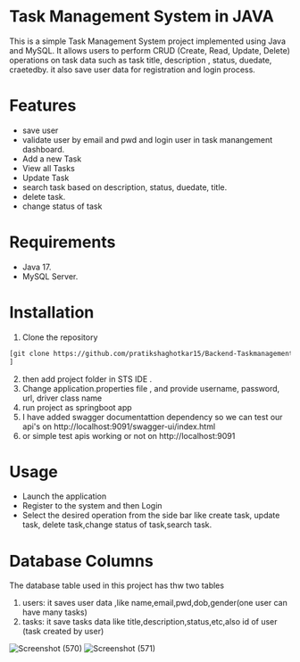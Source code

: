 # Task Management System in JAVA
This is a simple Task Management System project implemented using Java and MySQL. It allows users to perform CRUD (Create, Read, Update, Delete) operations on task data such as task title, description , status, duedate, craetedby. it also save user data for registration and login process.



# Features
* save user 
* validate user by email and pwd and login user in task manangement dashboard.
* Add a new Task
* View all Tasks
* Update Task
* search task based on description, status, duedate, title.
* delete task.
* change status of task 



# Requirements
* Java 17.
* MySQL Server.

# Installation
1. Clone the repository
```bash
[git clone https://github.com/pratikshaghotkar15/Backend-Taskmanagement.git
]
```
2. then add project folder in STS IDE .
3. Change application.properties file , and provide username, password, url, driver class name
4. run project as springboot app
5. I have added swagger documentattion dependency so we can test our api's on http://localhost:9091/swagger-ui/index.html
6. or simple test apis working or not on http://localhost:9091
    

# Usage
* Launch the application
* Register to the system and then Login
* Select the desired operation from the side bar like create task, update task, delete task,change status of task,search task.

# Database Columns
The database table used in this project has thw two tables 
1. users: it saves user data ,like name,email,pwd,dob,gender(one user can have many tasks)
2. tasks: it save tasks data like title,description,status,etc,also id of user (task created by user)



![Screenshot (570)](https://github.com/pratikshaghotkar15/Backend-Taskmanagement/assets/99399335/ac178a97-b2a6-49c2-8897-ae7be272cf99)
![Screenshot (571)](https://github.com/pratikshaghotkar15/Backend-Taskmanagement/assets/99399335/7b92e4fd-f346-4d83-82ac-12f008f217bb)



